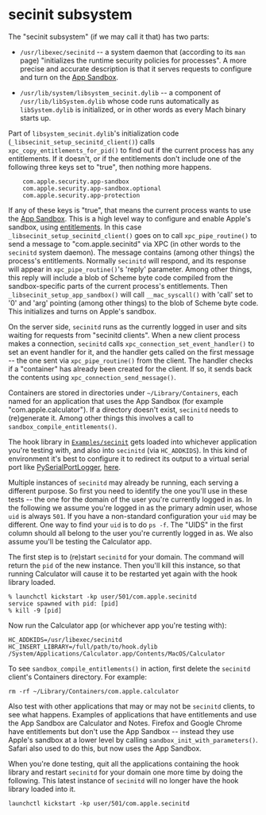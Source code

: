 # secinit subsystem

The "secinit subsystem" (if we may call it that) has two parts:

  * `/usr/libexec/secinitd` -- a system daemon that (according to its
    `man` page) "initializes the runtime security policies for
    processes".  A more precise and accurate description is that it
    serves requests to configure and turn on the
    [App Sandbox](https://developer.apple.com/library/mac/documentation/Security/Conceptual/AppSandboxDesignGuide/AboutAppSandbox/AboutAppSandbox.html).

  * `/usr/lib/system/libsystem_secinit.dylib` -- a component of
    `/usr/lib/libSystem.dylib` whose code runs automatically as
    `libSystem.dylib` is initialized, or in other words as every Mach
    binary starts up.

Part of `libsystem_secinit.dylib`'s initialization code
(`_libsecinit_setup_secinitd_client()`) calls
`xpc_copy_entitlements_for_pid()` to find out if the current process has
any entitlements.  If it doesn't, or if the entitlements don't include
one of the following three keys set to "true", then nothing more
happens.

        com.apple.security.app-sandbox
        com.apple.security.app-sandbox.optional
        com.apple.security.app-protection

If any of these keys is "true", that means the current process wants
to use the
[App Sandbox](https://developer.apple.com/library/mac/documentation/Security/Conceptual/AppSandboxDesignGuide/AboutAppSandbox/AboutAppSandbox.html).
This is a high level way to configure and enable Apple's sandbox,
using
[entitlements](https://developer.apple.com/library/content/documentation/Miscellaneous/Reference/EntitlementKeyReference/Chapters/AboutEntitlements.html).
In this case `_libsecinit_setup_secinitd_client()` goes on to call
`xpc_pipe_routine()` to send a message to "com.apple.secinitd" via XPC
(in other words to the `secinitd` system daemon).  The message
contains (among other things) the process's entitlements.  Normally
`secinitd` will respond, and its response will appear in
`xpc_pipe_routine()`'s 'reply' parameter.  Among other things, this
reply will include a blob of Scheme byte code compiled from the
sandbox-specific parts of the current process's entitlements.  Then
`_libsecinit_setup_app_sandbox()` will call `__mac_syscall()` with
'call' set to '0' and 'arg' pointing (among other things) to the blob
of Scheme byte code.  This initializes and turns on Apple's sandbox.

On the server side, `secinitd` runs as the currently logged in user
and sits waiting for requests from "secinitd clients".  When a new
client process makes a connection, `secinitd` calls
`xpc_connection_set_event_handler()` to set an event handler for it,
and the handler gets called on the first message -- the one sent via
`xpc_pipe_routine()` from the client.  The handler checks if a
"container" has already been created for the client.  If so, it sends
back the contents using `xpc_connection_send_message()`.

Containers are stored in directories under `~/Library/Containers`,
each named for an application that uses the App Sandbox (for example
"com.apple.calculator").  If a directory doesn't exist, `secinitd`
needs to (re)generate it.  Among other things this involves a call to
`sandbox_compile_entitlements()`.

The hook library in [`Examples/secinit`](Examples/secinit/) gets
loaded into whichever application you're testing with, and also into
`secinitd` (via `HC_ADDKIDS`). In this kind of environment it's best
to configure it to redirect its output to a virtual serial port like
[PySerialPortLogger](https://github.com/steven-michaud/PySerialPortLogger),
[here](Examples/secinit/hook.mm#L336).

Multiple instances of `secinitd` may already be running, each serving
a different purpose. So first you need to identify the one you'll use
in these tests -- the one for the domain of the user you're currently
logged in as. In the following we assume you're logged in as the
primary admin user, whose `uid` is always `501`. If you have a
non-standard configuration your `uid` may be different. One way to
find your `uid` is to do `ps -f`. The "UIDS" in the first column
should all belong to the user you're currently logged in as. We also
assume you'll be testing the Calculator app.

The first step is to (re)start `secinitd` for your domain. The command
will return the `pid` of the new instance. Then you'll kill this
instance, so that running Calculator will cause it to be restarted yet
again with the hook library loaded.

```
% launchctl kickstart -kp user/501/com.apple.secinitd
service spawned with pid: [pid]
% kill -9 [pid]
```

Now run the Calculator app (or whichever app you're testing with):

```
HC_ADDKIDS=/usr/libexec/secinitd HC_INSERT_LIBRARY=/full/path/to/hook.dylib /System/Applications/Calculator.app/Contents/MacOS/Calculator
```

To see `sandbox_compile_entitlements()` in action, first delete the
`secinitd` client's Containers directory. For example:

```
rm -rf ~/Library/Containers/com.apple.calculator
```

Also test with other applications that may or may not be `secinitd`
clients, to see what happens. Examples of applications that have
entitlements and use the App Sandbox are Calculator and Notes. Firefox
and Google Chrome have entitlements but don't use the App Sandbox --
instead they use Apple's sandbox at a lower level by calling
`sandbox_init_with_parameters()`. Safari also used to do this, but now
uses the App Sandbox.

When you're done testing, quit all the applications containing the
hook library and restart `secinitd` for your domain one more time by
doing the following. This latest instance of `secinitd` will no longer
have the hook library loaded into it.

```
launchctl kickstart -kp	user/501/com.apple.secinitd
```

